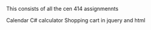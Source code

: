 This consists of all the cen 414 assignmennts

Calendar
C# calculator
Shopping cart in jquery and html
